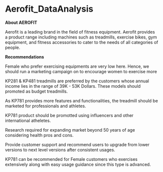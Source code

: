 # Aerofit_DataAnalysis

**About AEROFIT**

Aerofit is a leading brand in the field of fitness equipment. Aerofit provides a product range including machines such as treadmills, exercise bikes, gym equipment, and fitness accessories to cater to the needs of all categories of people.

**Recommendations**

Female who prefer exercising equipments are very low here. Hence, we should run a marketing campaign on to encourage women to exercise more

KP281 & KP481 treadmills are preferred by the customers whose annual income lies in the range of 39K - 53K Dollars. These models should promoted as budget treadmills.

As KP781 provides more features and functionalities, the treadmill should be marketed for professionals and athletes.

KP781 product should be promotted using influencers and other international atheletes.

Research required for expanding market beyond 50 years of age considering health pros and cons.

Provide customer support and recommend users to upgrade from lower versions to next level versions after consistent usages.

KP781 can be recommended for Female customers who exercises extensively along with easy usage guidance since this type is advanced.
